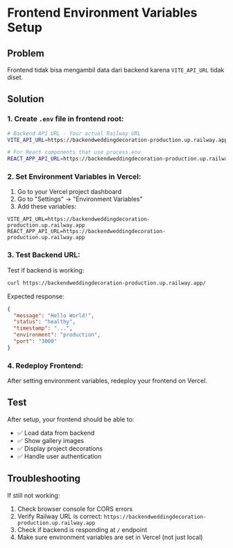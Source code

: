 # Frontend Environment Variables Setup

## Problem

Frontend tidak bisa mengambil data dari backend karena `VITE_API_URL` tidak diset.

## Solution

### 1. Create `.env` file in frontend root:

```bash
# Backend API URL - Your actual Railway URL
VITE_API_URL=https://backendweddingdecoration-production.up.railway.app

# For React components that use process.env
REACT_APP_API_URL=https://backendweddingdecoration-production.up.railway.app
```

### 2. Set Environment Variables in Vercel:

1. Go to your Vercel project dashboard
2. Go to "Settings" → "Environment Variables"
3. Add these variables:

```
VITE_API_URL=https://backendweddingdecoration-production.up.railway.app
REACT_APP_API_URL=https://backendweddingdecoration-production.up.railway.app
```

### 3. Test Backend URL:

Test if backend is working:

```bash
curl https://backendweddingdecoration-production.up.railway.app/
```

Expected response:

```json
{
  "message": "Hello World!",
  "status": "healthy",
  "timestamp": "...",
  "environment": "production",
  "port": "3000"
}
```

### 4. Redeploy Frontend:

After setting environment variables, redeploy your frontend on Vercel.

## Test

After setup, your frontend should be able to:

- ✅ Load data from backend
- ✅ Show gallery images
- ✅ Display project decorations
- ✅ Handle user authentication

## Troubleshooting

If still not working:

1. Check browser console for CORS errors
2. Verify Railway URL is correct: `https://backendweddingdecoration-production.up.railway.app`
3. Check if backend is responding at `/` endpoint
4. Make sure environment variables are set in Vercel (not just local)
